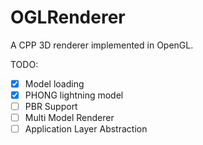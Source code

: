 # OGLRenderer

A CPP 3D renderer implemented in OpenGL.

TODO:
- [x] Model loading
- [x] PHONG lightning model
- [ ] PBR Support
- [ ] Multi Model Renderer
- [ ] Application Layer Abstraction
